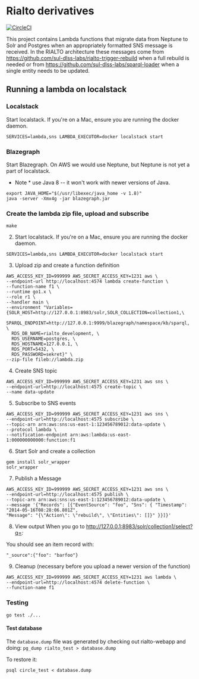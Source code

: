 # Rialto derivatives
[![CircleCI](https://circleci.com/gh/sul-dlss-labs/rialto-derivatives.svg?style=svg)](https://circleci.com/gh/sul-dlss-labs/rialto-derivatives)

This project contains Lambda functions that migrate data from Neptune to Solr and Postgres
when an appropriately formatted SNS message is received. In the RIALTO architecture these messages come from https://github.com/sul-dlss-labs/rialto-trigger-rebuild when a full rebuild is needed or from https://github.com/sul-dlss-labs/sparql-loader when a single entity needs to be updated.

## Running a lambda on localstack

### Localstack

Start localstack. If you're on a Mac, ensure you are running the docker daemon.

```
SERVICES=lambda,sns LAMBDA_EXECUTOR=docker localstack start
```

### Blazegraph
Start Blazegraph.  On AWS we would use Neptune, but Neptune is not yet a part of localstack.
* Note * use Java 8 -- it won't work with newer versions of Java.
```
export JAVA_HOME="$(/usr/libexec/java_home -v 1.8)"
java -server -Xmx4g -jar blazegraph.jar
```

### Create the lambda zip file, upload and subscribe

```
make
```

2. Start localstack. If you're on a Mac, ensure you are running the docker daemon.
```
SERVICES=lambda,sns LAMBDA_EXECUTOR=docker localstack start
```

3. Upload zip and create a function definition
```
AWS_ACCESS_KEY_ID=999999 AWS_SECRET_ACCESS_KEY=1231 aws \
--endpoint-url http://localhost:4574 lambda create-function \
--function-name f1 \
--runtime go1.x \
--role r1 \
--handler main \
--environment "Variables={SOLR_HOST=http://127.0.0.1:8983/solr,SOLR_COLLECTION=collection1,\
  SPARQL_ENDPOINT=http://127.0.0.1:9999/blazegraph/namespace/kb/sparql, \
  RDS_DB_NAME=rialto_development, \
  RDS_USERNAME=postgres, \
  RDS_HOSTNAME=127.0.0.1, \
  RDS_PORT=5432, \
  RDS_PASSWORD=sekret}" \
--zip-file fileb://lambda.zip
```

4. Create SNS topic
```
AWS_ACCESS_KEY_ID=999999 AWS_SECRET_ACCESS_KEY=1231 aws sns \
--endpoint-url=http://localhost:4575 create-topic \
--name data-update
```

5. Subscribe to SNS events
```
AWS_ACCESS_KEY_ID=999999 AWS_SECRET_ACCESS_KEY=1231 aws sns \
--endpoint-url=http://localhost:4575 subscribe \
--topic-arn arn:aws:sns:us-east-1:123456789012:data-update \
--protocol lambda \
--notification-endpoint arn:aws:lambda:us-east-1:000000000000:function:f1
```

6. Start Solr and create a collection
```
gem install solr_wrapper
solr_wrapper

```

7. Publish a Message
```
AWS_ACCESS_KEY_ID=999999 AWS_SECRET_ACCESS_KEY=1231 aws sns \
--endpoint-url=http://localhost:4575 publish \
--topic-arn arn:aws:sns:us-east-1:123456789012:data-update \
--message '{"Records": [{"EventSource": "foo", "Sns": { "Timestamp": "2014-05-16T08:28:06.801Z",
"Message": "{\"Action\": \"rebuild\", \"Entities\": []}" }}]}'
```

8. View output
When you go to http://127.0.0.1:8983/solr/collection1/select?q=*:*

You should see an item record with:
```
"_source":{"foo": "barfoo"}
```

9. Cleanup (necessary before you upload a newer version of the function)

```
AWS_ACCESS_KEY_ID=999999 AWS_SECRET_ACCESS_KEY=1231 aws lambda \
--endpoint-url=http://localhost:4574 delete-function \
--function-name f1
```

### Testing

```
go test ./...
```

#### Test database
The `database.dump` file was generated by checking out rialto-webapp and doing:
`pg_dump rialto_test > database.dump`

To restore it:
```
psql circle_test < database.dump
```
